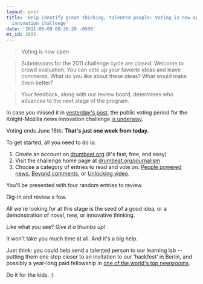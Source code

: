 ```yaml
---
layout: post
title: 'Help identify great thinking, talented people: Voting is now open for Knight-Mozilla
  innovation challenge'
date: '2011-06-09 08:36:20 -0500'
mt_id: 2685
---
```


> Voting is now open

> Submissions for the 2011 challenge cycle are closed. Welcome to crowd evaluation. You can vote up your favorite ideas and leave comments. What do you like about these ideas? What would make them better?

> Your feedback, along with our review board, determines who advances to the next stage of the program.

In case you missed it in [yesterday's post](http://www.phillipadsmith.com/2011/06/unlocking-video-beyond-comments-people-powered-news-lets-review.html), the public voting period for the Knight-Mozilla news innovation challenge [is underway](https://drumbeat.org/journalism/).

Voting ends June 16th. **That's just one week from today.**

To get started, all you need to do is:

1. Create an account on [drumbeat.org](https://drumbeat.org/) (it's fast, free, and easy)
2. Visit the challenge home page at [drumbeat.org/journalism](https://drumbeat.org/journalism/)
3. Choose a category of entries to read and vote on: [People powered news](https://drumbeat.org/en-US/challenges/open-webs-killer-app/), [Beyond comments](https://drumbeat.org/en-US/challenges/beyond-comment-threads/), or [Unlocking video](https://drumbeat.org/en-US/challenges/unlocking-video/).

You'll be presented with four random entries to review.

Dig-in and review a few.

All we're looking for at this stage is the seed of a good idea, or a demonstration of novel, new, or innovative thinking.

Like what you see? _Give it a thumbs up!_

It won't take you much time at all. And it's a big help.

Just think: you could help send a talented person to our learning lab -- putting them one step closer to an invitation to our 'hackfest' in Berlin, and possibly a year-long paid fellowship in [one of the world's top newsrooms](https://drumbeat.org/en-US/journalism/about/).

Do it for the kids.  :)
